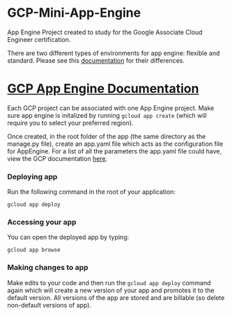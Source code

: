 # GCP-Mini-App-Engine
App Engine Project created to study for the Google Associate Cloud Engineer certification. 

There are two different types of environments for app engine: flexible and standard. Please see this [documentation](https://cloud.google.com/appengine/docs/the-appengine-environments) for their differences.

# [GCP App Engine Documentation](https://cloud.google.com/python/django/appengine)
Each GCP project can be associated with one App Engine project. Make sure app engine is initalized by running `gcloud app create` (which will require you to select your preferred region).

Once created, in the root folder of the app (the same directory as the manage.py file), create an app.yaml file which acts as the configuration file 
for AppEngine. For a list of all the parameters the app.yaml file could have, view the GCP documentation [here](https://cloud.google.com/appengine/docs/standard/python3/config/appref?authuser=2).

### Deploying app
Run the following command in the root of your application:
```
gcloud app deploy
```
### Accessing your app
You can open the deployed app by typing:
```
gcloud app browse
```
### Making changes to app
Make edits to your code and then run the `gcloud app deploy` command again which will create a new version of your app and promotes it to the default version. All versions of the app are stored and are billable (so delete non-default versions of app).



